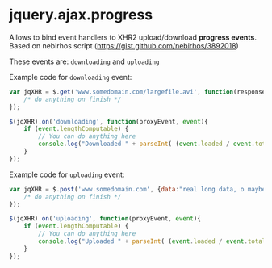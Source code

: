 # jquery.ajax.progress
Allows to bind event handlers to XHR2 upload/download **progress events**.
Based on nebirhos script (https://gist.github.com/nebirhos/3892018)

These events are: `downloading` and `uploading`

Example code for `downloading` event:
```javascript
var jqXHR = $.get('www.somedomain.com/largefile.avi', function(response){
	/* do anything on finish */
});

$(jqXHR).on('downloading', function(proxyEvent, event){
	if (event.lengthComputable) {
		// You can do anything here
		console.log("Downloaded " + parseInt( (event.loaded / event.total * 100), 10) + "%");
	}
});
```

Example code for `uploading` event:
```javascript
var jqXHR = $.post('www.somedomain.com', {data:"real long data, o maybe a file upload"}, function(response){
	/* do anything on finish */
});

$(jqXHR).on('uploading', function(proxyEvent, event){
	if (event.lengthComputable) {
		// You can do anything here
		console.log("Uploaded " + parseInt( (event.loaded / event.total * 100), 10) + "%");
	}
});
```
